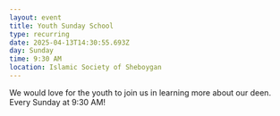 ```yaml
---
layout: event
title: Youth Sunday School
type: recurring
date: 2025-04-13T14:30:55.693Z
day: Sunday
time: 9:30 AM
location: Islamic Society of Sheboygan
---
```

W﻿e would love for the youth to join us in learning more about our deen. Every Sunday at 9:30 AM!
